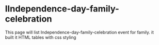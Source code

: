 # IIndependence-day-family-celebration
This page will list Independence-day-family-celebration event for family. it built it HTML tables with css styling 
